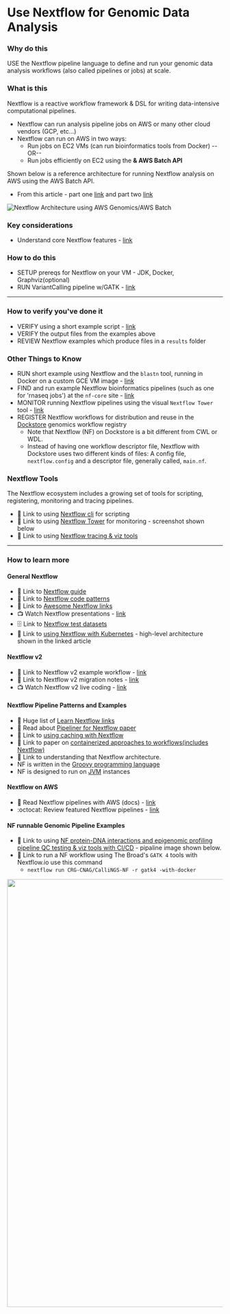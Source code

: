 # Use Nextflow for Genomic Data Analysis

### Why do this
 USE the Nextflow pipeline language to define and run your genomic data analysis workflows (also called pipelines or jobs) at scale.

### What is this
 Nextflow is a reactive workflow framework & DSL for writing data-intensive computational pipelines. 
 - Nextflow can run analysis pipeline jobs on AWS or many other cloud vendors (GCP, etc...)
 - Nextflow can run on AWS in two ways:
   - Run jobs on EC2 VMs (can run bioinformatics tools from Docker) --OR--
   - Run jobs efficiently on EC2 using the **& AWS Batch API**

Shown below is a reference architecture for running Nextflow analysis on AWS using the AWS Batch API.  
- From this article - part one [link](https://seqera.io/blog/nextflow-and-aws-batch-inside-the-integration-part-1-of-3/) and part two [link](https://seqera.io/blog/nextflow-and-aws-batch-inside-the-integration-part-2-of-3)

![Nextflow Architecture using AWS Genomics/AWS Batch](https://seqera.io/static/e732bd2954e8b788415d353acbf60614/42cbc/blog-nextflow-and-aws-batch-inside-the-integration-part-1-of-3-1.png)

### Key considerations
- Understand core Nextflow features - [link](https://www.nextflow.io/index.html#Features)

### How to do this
 - SETUP prereqs for Nextflow on your VM - JDK, Docker, Graphviz(optional)
 - RUN VariantCalling pipeline w/GATK - [link](https://github.com/CRG-CNAG/CalliNGS-NF/)

---

### How to verify you've done it
 - VERIFY using a short example script - [link](https://gist.github.com/lynnlangit/c1ed2a3535b3ae6711dd14687d5174c3)
 - VERIFY the output files from the examples above
 - REVIEW Nextflow examples which produce files in a `results` folder

### Other Things to Know
 - RUN short example using Nextflow and the `blastn` tool, running in Docker on a custom GCE VM image - [link](https://medium.com/@lynnlangit/cloud-native-hello-world-for-bioinformatics-7831aecc8d1a)
 - FIND and run example Nextflow bioinformatics pipelines (such as one for 'rnaseq jobs') at the `nf-core` site - [link](https://nf-co.re/rnaseq/docs)
 - MONITOR running Nextflow pipelines using the visual `Nextflow Tower` tool - [link](https://tower.nf/)
 - REGISTER Nextflow workflows for distribution and reuse in the [Dockstore](https://docs.dockstore.org/docs/prereqs/getting-started-with-nextflow/) genomics workflow registry
    - Note that Nextflow (NF) on Dockstore is a bit different from CWL or WDL. 
    - Instead of having one workflow descriptor file, Nextflow with Dockstore uses two different kinds of files: A config file, `nextflow.config` and a descriptor file, generally called, `main.nf`.

### Nextflow Tools 
The Nextflow ecosystem includes a growing set of tools for scripting, registering, monitoring and tracing pipelines.  
 - 📘 Link to using [Nextflow cli](https://www.nextflow.io/docs/edge/cli.html) for scripting 
 - 📘 Link to using [Nextflow Tower](https://www.seqera.io/blog/introducing-nextflow-tower/) for monitoring - screenshot shown below
 - 📘 Link to using [Nextflow tracing & viz tools](https://www.nextflow.io/docs/latest/tracing.html)
---
 
### How to learn more

#### General Nextflow
 - 📘 Link to [Nextflow guide](https://www.nextflow.io/blog/2020/learning-nextflow-in-2020.html)
 - 📘 Link to [Nextflow code patterns](http://nextflow-io.github.io/patterns/index.html)
 - 📘 Link to [Awesome Nextflow links](https://github.com/nextflow-io/awesome-nextflow)
 - 📺 Watch Nextflow presentations - [link](https://www.nextflow.io/presentations.html)
 - 🗄️ Link to [Nextflow test datasets](https://github.com/nf-core/test-datasets)
 - 📘 Link to [using Nextflow with Kubernetes](https://www.nextflow.io/docs/edge/kubernetes.html) - high-level architecture shown in the linked article
 
 #### Nextflow v2
 - 📝 Link to Nextflow v2 example workflow - [link](https://gist.github.com/lynnlangit/e5d3e86d632a7db796efae04145d44ff)
 - 📘 Link to Nextflow v2 migration notes - [link](https://www.nextflow.io/docs/latest/dsl2.html#dsl2-migration-notes)
 - 📺 Watch Nextflow v2 live coding - [link](https://www.youtube.com/watch?v=-Ne4OP0aiYw)

#### Nextflow Pipeline Patterns and Examples
 - 📘 Huge list of [Learn Nextflow links](https://www.nextflow.io/blog/2022/learn-nextflow-in-2022.html)
 - 📘 Read about [Pipeliner for Nextflow paper](https://www.biorxiv.org/content/biorxiv/early/2018/11/23/476515.full.pdf)
 - 📘 Link to [using caching with Nextflow](https://www.nextflow.io/blog/2019/demystifying-nextflow-resume.html)
 - 📘 Link to paper on [containerized approaches to workflows(includes Nextflow)](https://www.preprints.org/manuscript/202001.0378/v1/download)
 - 📘 Link to understanding that Nextflow architecture.  
  - NF is written in the [Groovy programming language](https://en.wikipedia.org/wiki/Apache_Groovy) 
  - NF is designed to run on [JVM](https://en.wikipedia.org/wiki/Java_virtual_machine) instances 

#### Nextflow on AWS
 - 📘 Read Nextflow pipelines with AWS (docs) - [link](https://www.nextflow.io/docs/latest/awscloud.html)
 - :octocat: Review featured Nextflow pipelines - [link](https://github.com/nextflow-io/awesome-nextflow)

#### NF runnable Genomic Pipeline Examples
 - 📘 Link to using [NF protein-DNA interactions and epigenomic profiling pipeline QC testing & viz tools with CI/CD](https://nf-co.re/cutandrun) - pipaline image shown below.
 - 📘 Link to run a NF workflow using The Broad's `GATK 4` tools with Nextflow.io use this command 
    - `nextflow run CRG-CNAG/CalliNGS-NF -r gatk4 -with-docker`

<img src="https://github.com/lynnlangit/aws-for-bioinformatics/blob/main/3_VMs_%26_Batch-LYNN/images/cutandrun-flow-diagram-v1-0_2.png" width=1000>







  
